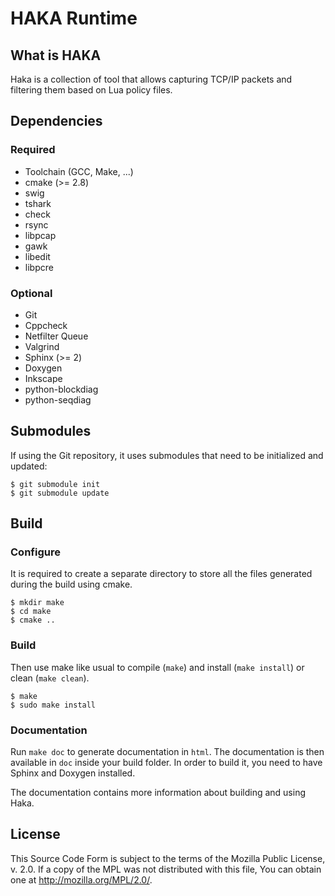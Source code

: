 
HAKA Runtime
============

What is HAKA
------------

Haka is a collection of tool that allows capturing TCP/IP packets and filtering
them based on Lua policy files.

Dependencies
------------

### Required

* Toolchain (GCC, Make, ...)
* cmake (>= 2.8)
* swig
* tshark
* check
* rsync
* libpcap
* gawk
* libedit
* libpcre

### Optional

* Git
* Cppcheck
* Netfilter Queue
* Valgrind
* Sphinx (>= 2)
* Doxygen
* Inkscape
* python-blockdiag
* python-seqdiag

Submodules
----------

If using the Git repository, it uses submodules that need to
be initialized and updated:

    $ git submodule init
    $ git submodule update

Build
-----

### Configure

It is required to create a separate directory to store
all the files generated during the build using cmake.

    $ mkdir make
    $ cd make
    $ cmake ..

### Build

Then use make like usual to compile (`make`) and install (`make install`) or
clean (`make clean`).

    $ make
    $ sudo make install

### Documentation

Run `make doc` to generate documentation in `html`. The documentation is then available
in `doc` inside your build folder. In order to build it, you need to have Sphinx and
Doxygen installed.

The documentation contains more information about building and using Haka.

License
-------

This Source Code Form is subject to the terms of the Mozilla Public
License, v. 2.0. If a copy of the MPL was not distributed with this
file, You can obtain one at http://mozilla.org/MPL/2.0/.

